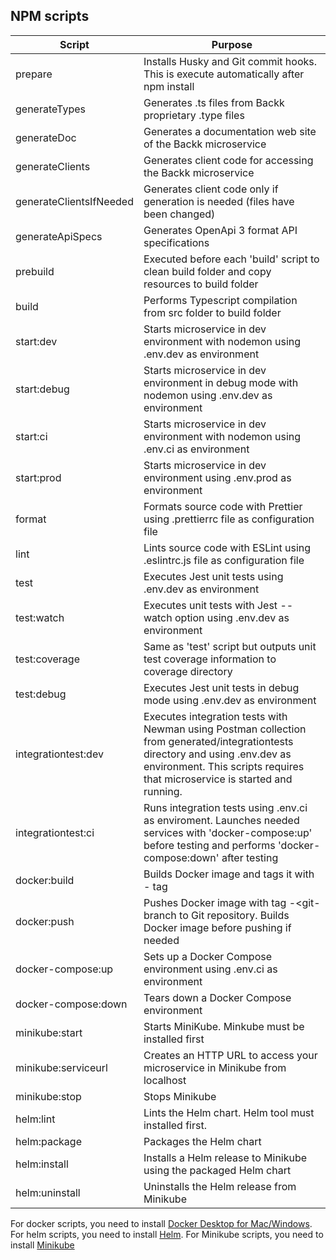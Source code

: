 ## NPM scripts

| Script                  | Purpose                                                                                                                                                                                                      |
| ----------------------- | ------------------------------------------------------------------------------------------------------------------------------------------------------------------------------------------------------------ |
| prepare                 | Installs Husky and Git commit hooks. This is execute automatically after npm install                                                                                                                         |
| generateTypes           | Generates .ts files from Backk proprietary .type files                                                                                                                                                       |
| generateDoc             | Generates a documentation web site of the Backk microservice                                                                                                                                                 |
| generateClients         | Generates client code for accessing the Backk microservice                                                                                                                                                   |
| generateClientsIfNeeded | Generates client code only if generation is needed (files have been changed)                                                                                                                                 |
| generateApiSpecs        | Generates OpenApi 3 format API specifications                                                                                                                                                                |
| prebuild                | Executed before each 'build' script to clean build folder and copy resources to build folder                                                                                                                 |
| build                   | Performs Typescript compilation from src folder to build folder                                                                                                                                              |
| start:dev               | Starts microservice in dev environment with nodemon using .env.dev as environment                                                                                                                            |
| start:debug             | Starts microservice in dev environment in debug mode with nodemon using .env.dev as environment                                                                                                              |
| start:ci                | Starts microservice in dev environment with nodemon using .env.ci as environment                                                                                                                             |
| start:prod              | Starts microservice in dev environment using .env.prod as environment                                                                                                                                        |
| format                  | Formats source code with Prettier using .prettierrc file as configuration file                                                                                                                               |
| lint                    | Lints source code with ESLint using .eslintrc.js file as configuration file                                                                                                                                  |
| test                    | Executes Jest unit tests using .env.dev as environment                                                                                                                                                       |
| test:watch              | Executes unit tests with Jest --watch option using .env.dev as environment                                                                                                                                   |
| test:coverage           | Same as 'test' script but outputs unit test coverage information to coverage directory                                                                                                                       |
| test:debug              | Executes Jest unit tests in debug mode using .env.dev as environment                                                                                                                                         |
| integrationtest:dev     | Executes integration tests with Newman using Postman collection from generated/integrationtests directory and using .env.dev as environment. This scripts requires that microservice is started and running. |
| integrationtest:ci      | Runs integration tests using .env.ci as enviroment. Launches needed services with 'docker-compose:up' before testing and performs 'docker-compose:down' after testing                                        |
| docker:build            | Builds Docker image and tags it with <username>-<git-branch> tag                                                                                                                                             |
| docker:push             | Pushes Docker image with tag <username>-<git-branch to Git repository. Builds Docker image before pushing if needed                                                                                          |
| docker-compose:up       | Sets up a Docker Compose environment using .env.ci as environment                                                                                                                                            |
| docker-compose:down     | Tears down a Docker Compose environment                                                                                                                                                                      |
| minikube:start          | Starts MiniKube. Minkube must be installed first                                                                                                                                                             |
| minikube:serviceurl     | Creates an HTTP URL to access your microservice in Minikube from localhost                                                                                                                                   |
| minikube:stop           | Stops Minikube                                                                                                                                                                                               |
| helm:lint               | Lints the Helm chart. Helm tool must installed first.                                                                                                                                                        |
| helm:package            | Packages the Helm chart                                                                                                                                                                                      |
| helm:install            | Installs a Helm release to Minikube using the packaged Helm chart                                                                                                                                            |
| helm:uninstall          | Uninstalls the Helm release from Minikube                                                                                                                                                                    |


For docker scripts, you need to install [Docker Desktop for Mac/Windows](https://www.docker.com/products/docker-desktop).
For helm scripts, you need to install [Helm](https://helm.sh/docs/intro/install/).
For Minikube scripts, you need to install [Minikube](https://minikube.sigs.k8s.io/docs/start/)

